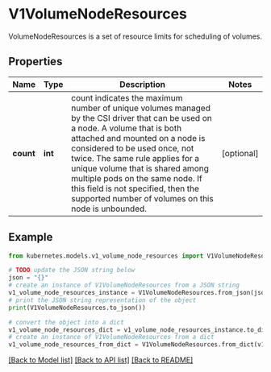 # V1VolumeNodeResources

VolumeNodeResources is a set of resource limits for scheduling of volumes.

## Properties

Name | Type | Description | Notes
------------ | ------------- | ------------- | -------------
**count** | **int** | count indicates the maximum number of unique volumes managed by the CSI driver that can be used on a node. A volume that is both attached and mounted on a node is considered to be used once, not twice. The same rule applies for a unique volume that is shared among multiple pods on the same node. If this field is not specified, then the supported number of volumes on this node is unbounded. | [optional] 

## Example

```python
from kubernetes.models.v1_volume_node_resources import V1VolumeNodeResources

# TODO update the JSON string below
json = "{}"
# create an instance of V1VolumeNodeResources from a JSON string
v1_volume_node_resources_instance = V1VolumeNodeResources.from_json(json)
# print the JSON string representation of the object
print(V1VolumeNodeResources.to_json())

# convert the object into a dict
v1_volume_node_resources_dict = v1_volume_node_resources_instance.to_dict()
# create an instance of V1VolumeNodeResources from a dict
v1_volume_node_resources_from_dict = V1VolumeNodeResources.from_dict(v1_volume_node_resources_dict)
```
[[Back to Model list]](../README.md#documentation-for-models) [[Back to API list]](../README.md#documentation-for-api-endpoints) [[Back to README]](../README.md)


